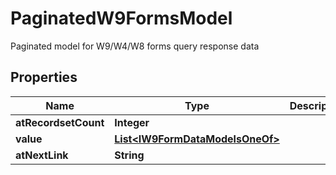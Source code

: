 

# PaginatedW9FormsModel

Paginated model for W9/W4/W8 forms query response data

## Properties

| Name | Type | Description | Notes |
|------------ | ------------- | ------------- | -------------|
|**atRecordsetCount** | **Integer** |  |  [optional] |
|**value** | [**List&lt;IW9FormDataModelsOneOf&gt;**](IW9FormDataModelsOneOf.md) |  |  [optional] |
|**atNextLink** | **String** |  |  [optional] |



